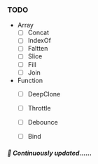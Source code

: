 ### TODO

- Array
  - [ ] Concat
  - [ ] IndexOf
  - [ ] Faltten
  - [ ] Slice
  - [ ] Fill
  - [ ] Join

- Function
  - [ ] DeepClone
  - [ ] Throttle
  - [ ] Debounce
  - [ ] Bind



#####  :hatching_chick:  Continuously updated......

